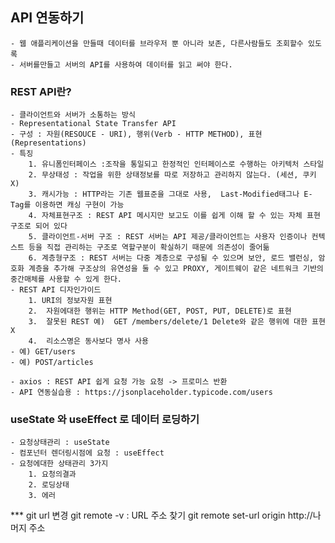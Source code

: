 ## API 연동하기
    - 웹 애플리케이션을 만들때 데이터를 브라우저 뿐 아니라 보존, 다른사람들도 조회할수 있도록
    - 서버를만들고 서버의 API를 사용하여 데이터를 읽고 써야 한다.

### REST API란?
    - 클라이언트와 서버가 소통하는 방식
    - Representational State Transfer API
    - 구성 : 자원(RESOUCE - URI), 행위(Verb - HTTP METHOD), 표현(Representations)
    - 특징 
        1. 유니폼인터페이스 :조작을 통일되고 한정적인 인터페이스로 수행하는 아키텍처 스타일
        2. 무상태성 : 작업을 위한 상태정보를 따로 저장하고 관리하지 않는다. (세션, 쿠키 X)
        3. 캐시가능 : HTTP라는 기존 웹표준을 그대로 사용,  Last-Modified태그나 E-Tag를 이용하면 캐싱 구현이 가능
        4. 자체표현구조 : REST API 메시지만 보고도 이를 쉽게 이해 할 수 있는 자체 표현 구조로 되어 있다
        5. 클라이언트-서버 구조 : REST 서버는 API 제공/클라이언트는 사용자 인증이나 컨텍스트 등을 직접 관리하는 구조로 역할구분이 확실하기 때문에 의존성이 줄어듦
        6. 계층형구조 : REST 서버는 다중 계층으로 구성될 수 있으며 보안, 로드 밸런싱, 암호화 계층을 추가해 구조상의 유연성을 둘 수 있고 PROXY, 게이트웨이 같은 네트워크 기반의 중간매체를 사용할 수 있게 한다.
    - REST API 디자인가이드
        1. URI의 정보자원 표현
        2.  자원에대한 행위는 HTTP Method(GET, POST, PUT, DELETE)로 표현
        3.  잘못된 REST 예)  GET /members/delete/1 Delete와 같은 행위에 대한 표현 X
        4.  리소스명은 동사보다 명사 사용
    - 예) GET/users
    - 예) POST/articles

    - axios : REST API 쉽게 요청 가능 요청 -> 프로미스 반환  
    - API 연동실습용 : https://jsonplaceholder.typicode.com/users
    
### useState 와 useEffect 로 데이터 로딩하기
    - 요청상태관리 : useState
    - 컴포넌터 렌더링시점에 요청 : useEffect
    - 요청에대한 상태관리 3가지 
        1. 요청의결과
        2. 로딩상태
        3. 에러


 










*** git url 변경
    git remote -v : URL 주소 찾기
    git remote set-url origin http://나머지 주소 